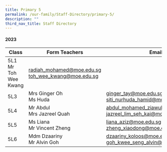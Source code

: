 ```yaml
---
title: Primary 5
permalink: /our-family/Staff-Directory/primary-5/
description: ""
third_nav_title: Staff Directory
---
```

#### 2023

| Class | Form Teachers |Email |
| -------- | -------- | -------- |
| 5L1  Mr Toh Wee Kwang   | radiah_mohamed@moe.edu.sg  <br> toh_wee_kwang@moe.edu.sg  |
|5L3 | Mrs Ginger Oh <br> Ms Huda  | ginger_tay@moe.edu.sg <br>siti_nurhuda_hamid@moe.edu.sg  |
|5L4 | Mr Abdul <br> Mrs Jazreel Quah   | abdul_mohamed_ziawul_haq@moe.edu.sg  <br> jazreel_lim_seh_kai@moe.edu.sg  |
| 5L5  | Ms Liana <br> Mr Vincent Zheng   | liana_aziz@moe.edu.sg <br> zheng_xiaodong@moe.edu.sg|
| 5L6  | Mdm Dzaariny <br> Mr Alvin Goh  | dzaariny_koloos@moe.edu.sg <br> goh_kwee_seng_alvin@moe.edu.sg |